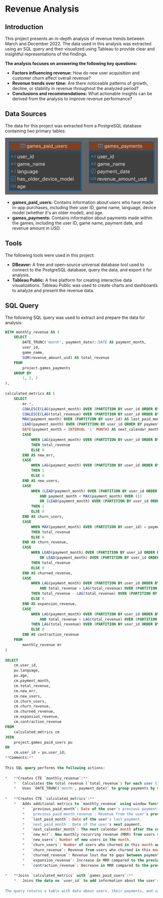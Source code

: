 # Revenue Analysis
## Introduction

This project presents an in-depth analysis of revenue trends between March and December 2022. The data used in this analysis was extracted using an SQL query and then visualized using Tableau to provide clear and insightful representations of the findings.

**The analysis focuses on answering the following key questions:**

* **Factors influencing revenue:**  How do new user acquisition and customer churn affect overall revenue?
* **Revenue trends over time:** Are there noticeable patterns of growth, decline, or stability in revenue throughout the analyzed period?
* **Conclusions and recommendations:** What actionable insights can be derived from the analysis to improve revenue performance?
## Data Sources

The data for this project was extracted from a PostgreSQL database containing two primary tables:

![ER_diagrams.png](ER_diagrams.png)

* **games_paid_users:** Contains information about users who have made in-app purchases, including their user ID, game name, language, device model (whether it's an older model), and age.
* **games_payments:** Contains information about payments made within the games, including the user ID, game name, payment date, and revenue amount in USD.
## Tools

The following tools were used in this project:

* **DBeaver:** A free and open-source universal database tool used to connect to the PostgreSQL database, query the data, and export it for analysis.
* **Tableau Public:** A free platform for creating interactive data visualizations. Tableau Public was used to create charts and dashboards to analyze and present the revenue data.
## SQL Query

The following SQL query was used to extract and prepare the data for analysis:

```sql
WITH monthly_revenue AS (
    SELECT 
        DATE_TRUNC('month', payment_date)::DATE AS payment_month,
        user_id,
        game_name,
        SUM(revenue_amount_usd) AS total_revenue
    FROM 
        project.games_payments
    GROUP BY 
        1, 2, 3
), 

calculated_metrics AS (
    SELECT 
        mr.*,
        COALESCE(LAG(payment_month) OVER (PARTITION BY user_id ORDER BY payment_month), DATE '1970-01-01') AS previous_paid_month,
        COALESCE(LAG(total_revenue) OVER (PARTITION BY user_id ORDER BY payment_month), 0) AS previous_paid_month_revenue,
        MAX(payment_month) OVER (PARTITION BY user_id) AS last_paid_month,
        LEAD(payment_month) OVER (PARTITION BY user_id ORDER BY payment_month) AS next_paid_month,
        DATE(payment_month + INTERVAL '1' MONTH) AS next_calendar_month,
        CASE 
            WHEN LAG(payment_month) OVER (PARTITION BY user_id ORDER BY payment_month) IS NULL 
            THEN total_revenue 
            ELSE 0
        END AS new_mrr,
        CASE 
            WHEN LAG(payment_month) OVER (PARTITION BY user_id ORDER BY payment_month) IS NULL 
            THEN 1 
            ELSE 0
        END AS new_users,
        CASE 
            WHEN (LEAD(payment_month) OVER (PARTITION BY user_id ORDER BY payment_month) IS NULL 
                AND payment_month < MAX(payment_month) OVER ()) 
                OR (LEAD(payment_month) OVER (PARTITION BY user_id ORDER BY payment_month) != DATE(payment_month + INTERVAL '1' MONTH))
            THEN 1 
            ELSE 0
        END AS churn_users,
        CASE 
            WHEN MAX(payment_month) OVER (PARTITION BY user_id) = payment_month 
            THEN total_revenue 
            ELSE 0
        END AS churn_revenue,
        CASE 
            WHEN LEAD(payment_month) OVER (PARTITION BY user_id ORDER BY payment_month) IS NULL 
                OR LEAD(payment_month) OVER (PARTITION BY user_id ORDER BY payment_month) != DATE(payment_month + INTERVAL '1' MONTH)
            THEN total_revenue 
            ELSE 0
        END AS churned_revenue,
        CASE 
            WHEN LAG(payment_month) OVER (PARTITION BY user_id ORDER BY payment_month) = DATE(payment_month - INTERVAL '1' MONTH) 
                AND total_revenue > LAG(total_revenue) OVER (PARTITION BY user_id ORDER BY payment_month) 
            THEN total_revenue - LAG(total_revenue) OVER (PARTITION BY user_id ORDER BY payment_month)
            ELSE 0
        END AS expansion_revenue,
        CASE 
            WHEN LAG(payment_month) OVER (PARTITION BY user_id ORDER BY payment_month) = DATE(payment_month - INTERVAL '1' MONTH) 
                AND total_revenue < LAG(total_revenue) OVER (PARTITION BY user_id ORDER BY payment_month) 
            THEN LAG(total_revenue) OVER (PARTITION BY user_id ORDER BY payment_month) - total_revenue
            ELSE 0
        END AS contraction_revenue
    FROM 
        monthly_revenue mr
)

SELECT 
    cm.user_id,
    pu.language,
    pu.age,
    cm.payment_month,
    cm.total_revenue,
    cm.new_mrr,
    cm.new_users,
    cm.churn_users,
    cm.churn_revenue,
    cm.churned_revenue,
    cm.expansion_revenue,
    cm.contraction_revenue
FROM 
    calculated_metrics cm
JOIN 
    project.games_paid_users pu
ON 
    cm.user_id = pu.user_id;
**Comments:**

This SQL query performs the following actions:

*   **Creates CTE `monthly_revenue`:**
    *   Calculates the total revenue (`total_revenue`) for each user (`user_id`) in each game (`game_name`) for each month (`payment_month`).
    *   Uses `DATE_TRUNC('month', payment_date)` to group payments by month.

*   **Creates CTE `calculated_metrics`:**
    *   Adds additional metrics to `monthly_revenue` using window functions:
        *   `previous_paid_month`: Date of the user's previous payment.
        *   `previous_paid_month_revenue`: Revenue from the user's previous payment.
        *   `last_paid_month`: Date of the user's last payment.
        *   `next_paid_month`: Date of the user's next payment.
        *   `next_calendar_month`: The next calendar month after the current `payment_month`.
        *   `new_mrr`: New monthly recurring revenue (MRR) from users making their first purchase.
        *   `new_users`: Number of new users in the month.
        *   `churn_users`: Number of users who churned in this month and did not return.
        *   `churn_revenue`: Revenue from users who churned in this month.
        *   `churned_revenue`: Revenue lost due to gaps between payments or no future payments.
        *   `expansion_revenue`: Increase in MRR compared to the previous month.
        *   `contraction_revenue`: Decrease in MRR compared to the previous month.

*   **Joins `calculated_metrics` with `games_paid_users`:**
    *   Joins the data on `user_id` to add information about the user's language (`language`) and age (`age`) to the calculated metrics.

The query returns a table with data about users, their payments, and various revenue-related metrics.
